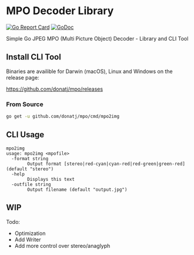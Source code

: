 # MPO Decoder Library

[![Go Report Card](https://goreportcard.com/badge/donatj/mpo)](https://goreportcard.com/report/donatj/mpo)
[![GoDoc](https://godoc.org/github.com/donatj/mpo?status.svg)](https://godoc.org/github.com/donatj/mpo)

Simple Go JPEG MPO (Multi Picture Object) Decoder - Library and CLI Tool

## Install CLI Tool

Binaries are availible for Darwin (macOS), Linux and Windows on the release page:

https://github.com/donatj/mpo/releases

### From Source

```bash
go get -u github.com/donatj/mpo/cmd/mpo2img
```

## CLI Usage

```
mpo2img
usage: mpo2img <mpofile>
  -format string
    	Output format [stereo|red-cyan|cyan-red|red-green|green-red] (default "stereo")
  -help
    	Displays this text
  -outfile string
    	Output filename (default "output.jpg")
```

## WIP

Todo:
- Optimization
- Add Writer
- Add more control over stereo/anaglyph
